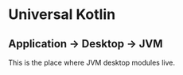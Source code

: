 # Universal Kotlin

## Application -> Desktop -> JVM

This is the place where JVM desktop modules live.
